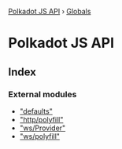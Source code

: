 [Polkadot JS API](README.md) › [Globals](globals.md)

# Polkadot JS API

## Index

### External modules

* ["defaults"](modules/_defaults_.md)
* ["http/polyfill"](modules/_http_polyfill_.md)
* ["ws/Provider"](modules/_ws_provider_.md)
* ["ws/polyfill"](modules/_ws_polyfill_.md)
